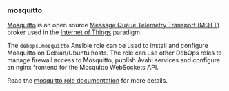 ### mosquitto

[Mosquitto](https://mosquitto.org/) is an open source [Message Queue
Telemetry Transport (MQTT)](https://en.wikipedia.org/wiki/MQTT) broker
used in the [Internet of
Things](https://en.wikipedia.org/wiki/Internet_of_things) paradigm.

The `debops.mosquitto` Ansible role can be used to install and configure
Mosquitto on Debian/Ubuntu hosts. The role can use other DebOps roles to
manage firewall access to Mosquitto, publish Avahi services and
configure an nginx frontend for the Mosquitto WebSockets API.

Read the [mosquitto role documentation](https://docs.debops.org/en/master/ansible/roles/mosquitto/) for more details.
